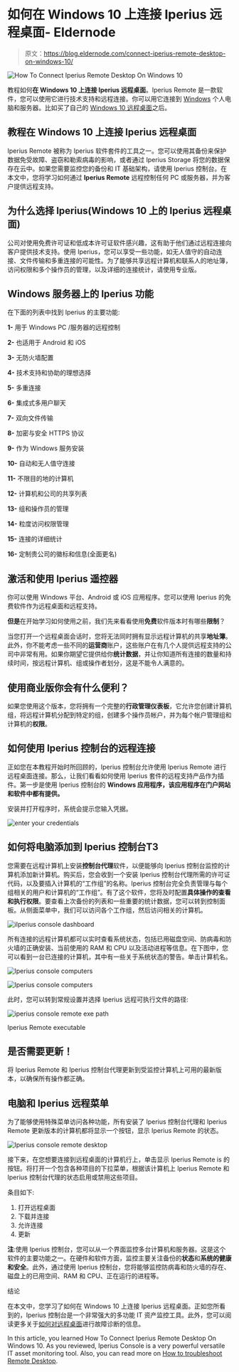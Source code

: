 # 如何在 Windows 10 上连接 Iperius 远程桌面- Eldernode

> 原文：<https://blog.eldernode.com/connect-iperius-remote-desktop-on-windows-10/>

![How To Connect Iperius Remote Desktop On Windows 10](img/05ec568a14bd1e3854781f47136000c9.png)

教程如何**在 Windows 10 上连接 Iperius 远程桌面**。Iperius Remote 是一款软件，您可以使用它进行技术支持和远程连接。你可以用它连接到 [Windows](https://blog.eldernode.com/tag/windows/) 个人电脑和服务器。比如买了自己的 [Windows 10 远程桌面](https://eldernode.com/windows-10-rdp/)之后。

## 教程在 Windows 10 上连接 Iperius 远程桌面

Iperius Remote 被称为 Iperius 软件套件的工具之一。您可以使用其备份来保护数据免受故障、盗窃和勒索病毒的影响，或者通过 Iperius Storage 将您的数据保存在云中。如果您需要监控您的备份和 IT 基础架构，请使用 Iperius 控制台。在本文中，您将学习如何通过 **Iperius Remote** 远程控制任何 PC 或服务器，并为客户提供远程支持。

## 为什么选择 Iperius(Windows 10 上的 Iperius 远程桌面)

公司对使用免费许可证和低成本许可证软件感兴趣，这有助于他们通过远程连接向客户提供技术支持。使用 Iperius，您可以享受一些功能，如无人值守的自动连接、文件传输和多重连接的可能性。为了能够共享远程计算机和联系人的地址簿，访问权限和多个操作员的管理，以及详细的连接统计，请使用专业版。

## Windows 服务器上的 Iperius 功能

在下面的列表中找到 Iperius 的主要功能:

**1-** 用于 Windows PC /服务器的远程控制

**2-** 也适用于 Android 和 iOS

**3-** 无防火墙配置

**4-** 技术支持和协助的理想选择

**5-** 多重连接

**6-** 集成式多用户聊天

**7-** 双向文件传输

**8-** 加密与安全 HTTPS 协议

**9-** 作为 Windows 服务安装

**10-** 自动和无人值守连接

**11-** 不限目的地的计算机

**12-** 计算机和公司的共享列表

**13-** 组和操作员的管理

**14-** 粒度访问权限管理

**15-** 连接的详细统计

**16-** 定制贵公司的徽标和信息(全面更名)

## 激活和使用 Iperius 遥控器

你可以使用 Windows 平台、Android 或 iOS 应用程序。您可以使用 Iperius 的免费软件作为远程桌面和远程支持。

**但是**在开始学习如何使用之前，我们先来看看使用**免费**软件版本时有哪些**限制**？

当您打开一个远程桌面会话时，您将无法同时拥有显示远程计算机的共享**地址簿**。此外，你不能考虑一些不同的**运营商**账户，这些账户在有几个人提供远程支持的公司中非常有用。如果你期望它提供给你**统计数据**，并让你知道所有连接的数量和持续时间，按远程计算机、组或操作者划分，这是不能令人满意的。

## 使用商业版你会有什么便利？

如果您使用这个版本，您将拥有一个完整的**行政管理仪表板**，它允许您创建计算机组，将远程计算机分配到特定的组，创建多个操作员帐户，并为每个帐户管理组和计算机的**权限**。

## 如何使用 Iperius 控制台的远程连接

正如您在本教程开始时所回顾的，Iperius 控制台允许使用 Iperius Remote 进行远程桌面连接。那么，让我们看看如何使用 Iperius 套件的远程支持产品作为插件。第一步是使用 Iperius 控制台的 **Windows 应用程序，该应用程序在门户网站和软件中都有提供。**

安装并打开程序时，系统会提示您输入凭据。

![enter your credentials](img/3bc8776c6b0b4f6186ed4133a5d02828.png)

## 如何将**电脑添加到 Iperius 控制台**T3

您需要在远程计算机上安装**控制台代理**软件，以便能够向 Iperius 控制台监控的计算机添加新计算机。购买后，您会收到一个安装 Iperius 控制台代理所需的许可证代码，以及要插入计算机的“工作组”的名称。Iperius 控制台完全负责管理与每个组相关的用户和计算机的“工作组”。有了这个软件，您将及时配置**具体操作的查看和执行权限**。要查看上次备份的列表和一些重要的统计数据，您可以转到控制面板。从侧面菜单中，我们可以访问各个工作组，然后访问相关的计算机。

![iIperius console dashboard](img/a89cf10dff1545d345ea356d962b96e1.png)

所有连接的远程计算机都可以实时查看系统状态，包括已用磁盘空间、防病毒和防火墙的正确安装、当前使用的 RAM 和 CPU 以及活动进程等信息。在下图中，您可以看到一台已连接的计算机，其中有一些关于系统状态的警告。单击计算机名。

![Iperius console computers](img/3775eaae111841185c8629475f283884.png)

![Iperius console computers](img/390ca360fbf4140657b166850643e899.png)

此时，您可以转到常规设置并选择 Iperius 远程可执行文件的路径:

![iperius console remote exe path](img/bc1f71eb96128e89fccabf1c131f6ba5.png)

Iperius Remote executable

## 是否需要更新！

将 Iperius Remote 和 Iperius 控制台代理更新到受监控计算机上可用的最新版本，以确保所有操作都正确。

## 电脑和 Iperius 远程菜单

为了能够使用特殊菜单访问各种功能，所有安装了 Iperius 控制台代理和 Iperius Remote 更新版本的计算机都将显示一个按钮，显示 Iperius Remote 的状态。

![Iperius console remote desktop](img/eb2a57e5b56004a49a2c4ff973aae752.png)

接下来，在您想要连接到远程桌面的计算机行上，单击显示 Iperius Remote is 的按钮。将打开一个包含各种项目的下拉菜单，根据该计算机上 Iperius Remote 和 Iperius 控制台代理的状态启用或禁用这些项目。

条目如下:

1.  打开远程桌面
2.  下载并连接
3.  允许连接
4.  更新

**注**:使用 Iperius 控制台，您可以从一个界面监控多台计算机和服务器。这是这个软件的主要功能之一。在硬件和软件方面，监控主要关注备份的**状态**和**系统的健康和安全**。此外，通过使用 Iperius 控制台，您将能够监控防病毒和防火墙的存在、磁盘上的已用空间、RAM 和 CPU、正在运行的进程等。

结论

在本文中，您学习了如何在 Windows 10 上连接 Iperius 远程桌面。正如您所看到的，Iperius 控制台是一个非常强大的多功能 IT 资产监控工具。此外，您可以阅读更多关于[如何对远程桌面](https://blog.eldernode.com/troubleshoot-remote-desktop/)进行故障诊断的信息。

In this article, you learned How To Connect Iperius Remote Desktop On Windows 10\. As you reviewed, Iperius Console is a very powerful versatile IT asset monitoring tool. Also, you can read more on [How to troubleshoot Remote Desktop](https://blog.eldernode.com/troubleshoot-remote-desktop/).